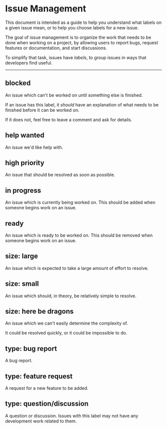 # Issue Management

This document is intended as a guide to help you understand what labels
on a given issue mean, or to help you choose labels for a new issue.

The goal of issue management is to organize the work that needs to be
done when working on a project, by allowing users to report bugs,
request features or documentation, and start discussions.

To simplify that task, issues have _labels_, to group issues in ways
that developers find useful.

---

## blocked

An issue which can't be worked on until something else is finished.

If an issue has this label, it _should_ have an explanation of what needs
to be finished before it can be worked on.

If it does not, feel free to leave a comment and ask for details.

## help wanted

An issue we'd like help with.

## high priority

An issue that should be resolved as soon as possible.

## in progress

An issue which is currently being worked on. This should be added when
someone begins work on an issue.

## ready

An issue which is ready to be worked on. This should be removed when
someone begins work on an issue.

## size: large

An issue which is expected to take a large amount of effort to resolve.

## size: small

An issue which should, in theory, be relatively simple to resolve.

## size: here be dragons

An issue which we can't easily determine the complexity of.

It could be resolved quickly, or it could be impossible to do.

## type: bug report

A bug report.

## type: feature request

A request for a new feature to be added.

## type: question/discussion

A question or discussion. Issues with this label may not have any
development work related to them.
